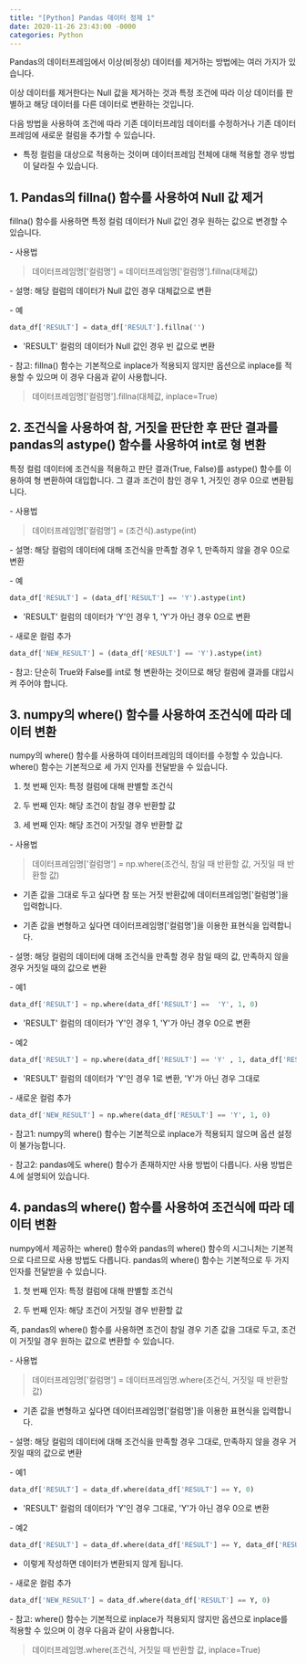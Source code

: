 ```yaml
---
title: "[Python] Pandas 데이터 정제 1"
date: 2020-11-26 23:43:00 -0000
categories: Python
---
```

Pandas의 데이터프레임에서 이상(비정상) 데이터를 제거하는 방법에는 여러 가지가 있습니다.

이상 데이터를 제거한다는 Null 값을 제거하는 것과 특정 조건에 따라 이상 데이터를 판별하고 해당 데이터를 다른 데이터로 변환하는 것입니다.

다음 방법을 사용하여 조건에 따라 기존 데이터프레임 데이터를 수정하거나 기존 데이터프레임에 새로운 컬럼을 추가할 수 있습니다.

* 특정 컬럼을 대상으로 적용하는 것이며 데이터프레임 전체에 대해 적용할 경우 방법이 달라질 수 있습니다.

## 1. Pandas의 fillna() 함수를 사용하여 Null 값 제거

fillna() 함수를 사용하면 특정 컬럼 데이터가 Null 값인 경우 원하는 값으로 변경할 수 있습니다.

&#45; 사용법
> 데이터프레임명['컬럼명'] = 데이터프레임명['컬럼명'].fillna(대체값)

&#45; 설명: 해당 컬럼의 데이터가 Null 값인 경우 대체값으로 변환

&#45; 예
```python
data_df['RESULT'] = data_df['RESULT'].fillna('')
```
* 'RESULT' 컬럼의 데이터가 Null 값인 경우 빈 값으로 변환
  
&#45; 참고: fillna() 함수는 기본적으로 inplace가 적용되지 않지만 옵션으로 inplace를 적용할 수 있으며 이 경우 다음과 같이 사용합니다.
> 데이터프레임명['컬럼명'].fillna(대체값, inplace=True)

## 2. 조건식을 사용하여 참, 거짓을 판단한 후 판단 결과를 pandas의 astype() 함수를 사용하여 int로 형 변환

특정 컬럼 데이터에 조건식을 적용하고 판단 결과(True, False)를 astype() 함수를 이용하여 형 변환하여 대입합니다. 그 결과 조건이 참인 경우 1, 거짓인 경우 0으로 변환됩니다.

&#45; 사용법
> 데이터프레임명['컬럼명'] = (조건식).astype(int)

&#45; 설명: 해당 컬럼의 데이터에 대해 조건식을 만족할 경우 1, 만족하지 않을 경우 0으로 변환

&#45; 예
```python
data_df['RESULT'] = (data_df['RESULT'] == 'Y').astype(int)
```
* 'RESULT' 컬럼의 데이터가 'Y'인 경우 1, 'Y'가 아닌 경우 0으로 변환
  
&#45; 새로운 컬럼 추가
```python
data_df['NEW_RESULT'] = (data_df['RESULT'] == 'Y').astype(int)
```

&#45; 참고: 단순히 True와 False를 int로 형 변환하는 것이므로 해당 컬럼에 결과를 대입시켜 주어야 합니다.

## 3. numpy의 where() 함수를 사용하여 조건식에 따라 데이터 변환

numpy의 where() 함수를 사용하여 데이터프레임의 데이터를 수정할 수 있습니다. where() 함수는 기본적으로 세 가지 인자를 전달받을 수 있습니다.

1) 첫 번째 인자: 특정 컬럼에 대해 판별할 조건식

2) 두 번째 인자: 해당 조건이 참일 경우 반환할 값

3) 세 번째 인자: 해당 조건이 거짓일 경우 반환할 값

&#45; 사용법
> 데이터프레임명['컬럼명'] = np.where(조건식, 참일 때 반환할 값, 거짓일 때 반환할 값)

* 기존 값을 그대로 두고 싶다면 참 또는 거짓 반환값에 데이터프레임명['컬럼명']을 입력합니다.

* 기존 값을 변형하고 싶다면 데이터프레임명['컬럼명']을 이용한 표현식을 입력합니다.
  
&#45; 설명: 해당 컬럼의 데이터에 대해 조건식을 만족할 경우 참일 때의 값, 만족하지 않을 경우 거짓일 때의 값으로 변환

&#45; 예1
```python
data_df['RESULT'] = np.where(data_df['RESULT'] ==  'Y', 1, 0)
```
  * 'RESULT' 컬럼의 데이터가 'Y'인 경우 1, 'Y'가 아닌 경우 0으로 변환
  
&#45; 예2
```python
data_df['RESULT'] = np.where(data_df['RESULT'] == 'Y' , 1, data_df['RESULT'])
```
  * 'RESULT' 컬럼의 데이터가 'Y'인 경우 1로 변환, 'Y'가 아닌 경우 그대로
  
&#45; 새로운 컬럼 추가
```python
data_df['NEW_RESULT'] = np.where(data_df['RESULT'] == 'Y', 1, 0)
```

&#45; 참고1: numpy의 where() 함수는 기본적으로 inplace가 적용되지 않으며 옵션 설정이 불가능합니다.

&#45; 참고2: pandas에도 where() 함수가 존재하지만 사용 방법이 다릅니다. 사용 방법은 4.에 설명되어 있습니다.

## 4. pandas의 where() 함수를 사용하여 조건식에 따라 데이터 변환

numpy에서 제공하는 where() 함수와 pandas의 where() 함수의 시그니처는 기본적으로 다르므로 사용 방법도 다릅니다. pandas의 where() 함수는 기본적으로 두 가지 인자를 전달받을 수 있습니다.

1) 첫 번째 인자: 특정 컬럼에 대해 판별할 조건식

2) 두 번째 인자: 해당 조건이 거짓일 경우 반환할 값

즉, pandas의 where() 함수를 사용하면 조건이 참일 경우 기존 값을 그대로 두고, 조건이 거짓일 경우 원하는 값으로 변환할 수 있습니다.

&#45; 사용법
> 데이터프레임명['컬럼명'] = 데이터프레임명.where(조건식, 거짓일 때 반환할 값)

* 기존 값을 변형하고 싶다면 데이터프레임명['컬럼명']을 이용한 표현식을 입력합니다.
  
&#45; 설명: 해당 컬럼의 데이터에 대해 조건식을 만족할 경우 그대로, 만족하지 않을 경우 거짓일 때의 값으로 변환

&#45; 예1
```python
data_df['RESULT'] = data_df.where(data_df['RESULT'] == Y, 0)
```
* 'RESULT' 컬럼의 데이터가 'Y'인 경우 그대로, 'Y'가 아닌 경우 0으로 변환
  
&#45; 예2
```python
data_df['RESULT'] = data_df.where(data_df['RESULT'] == Y, data_df['RESULT'])
```
* 이렇게 작성하면 데이터가 변환되지 않게 됩니다.
  
&#45; 새로운 컬럼 추가
```python
data_df['NEW_RESULT'] = data_df.where(data_df['RESULT'] == Y, 0)
```

&#45; 참고: where() 함수는 기본적으로 inplace가 적용되지 않지만 옵션으로 inplace를 적용할 수 있으며 이 경우 다음과 같이 사용합니다.
> 데이터프레임명.where(조건식, 거짓일 때 반환할 값, inplace=True)
